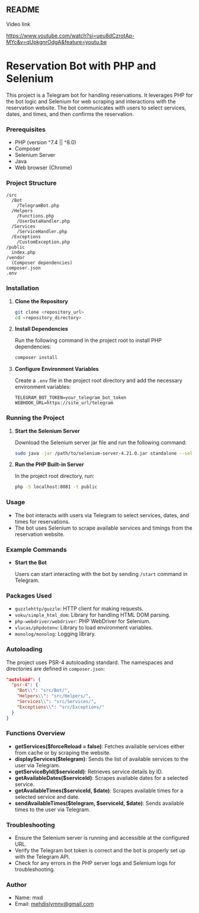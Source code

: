 ## README

Video link

https://www.youtube.com/watch?si=ueu8dCzrotAp-MYc&v=qUpkgnrOdgA&feature=youtu.be



# Reservation Bot with PHP and Selenium

This project is a Telegram bot for handling reservations. It leverages PHP for the bot logic and Selenium for web scraping and interactions with the reservation website. The bot communicates with users to select services, dates, and times, and then confirms the reservation.

### Prerequisites

- PHP (version ^7.4 || ^8.0)
- Composer
- Selenium Server
- Java
- Web browser (Chrome)

### Project Structure

```
/src
  /Bot
    /TelegramBot.php
  /Helpers
    /Functions.php
    /UserDataHandler.php
  /Services
    /ServiceHandler.php
  /Exceptions
    /CustomException.php
/public
  index.php
/vendor
  (Composer dependencies)
composer.json
.env
```

### Installation

1. **Clone the Repository**

   ```bash
   git clone <repository_url>
   cd <repository_directory>
   ```

2. **Install Dependencies**

   Run the following command in the project root to install PHP dependencies:

   ```bash
   composer install
   ```

3. **Configure Environment Variables**

   Create a `.env` file in the project root directory and add the necessary environment variables:

   ```
   TELEGRAM_BOT_TOKEN=your_telegram_bot_token
   WEBHOOK_URL=https://site_url/telegram
   ```

### Running the Project

1. **Start the Selenium Server**

   Download the Selenium server jar file and run the following command:

   ```bash
   sudo java -jar /path/to/selenium-server-4.21.0.jar standalone --selenium-manager true
   ```

2. **Run the PHP Built-in Server**

   In the project root directory, run:

   ```bash
   php -S localhost:8081 -t public
   ```

### Usage

- The bot interacts with users via Telegram to select services, dates, and times for reservations.
- The bot uses Selenium to scrape available services and timings from the reservation website.

### Example Commands

- **Start the Bot**

  Users can start interacting with the bot by sending `/start` command in Telegram.

### Packages Used

- `guzzlehttp/guzzle`: HTTP client for making requests.
- `voku/simple_html_dom`: Library for handling HTML DOM parsing.
- `php-webdriver/webdriver`: PHP WebDriver for Selenium.
- `vlucas/phpdotenv`: Library to load environment variables.
- `monolog/monolog`: Logging library.

### Autoloading

The project uses PSR-4 autoloading standard. The namespaces and directories are defined in `composer.json`:

```json
"autoload": {
  "psr-4": {
    "Bot\\": "src/Bot/",
    "Helpers\\": "src/Helpers/",
    "Services\\": "src/Services/",
    "Exceptions\\": "src/Exceptions/"
  }
}
```

### Functions Overview

- **getServices($forceReload = false)**: Fetches available services either from cache or by scraping the website.
- **displayServices($telegram)**: Sends the list of available services to the user via Telegram.
- **getServiceById($serviceId)**: Retrieves service details by ID.
- **getAvailableDates($serviceId)**: Scrapes available dates for a selected service.
- **getAvailableTimes($serviceId, $date)**: Scrapes available times for a selected service and date.
- **sendAvailableTimes($telegram, $serviceId, $date)**: Sends available times to the user via Telegram.

### Troubleshooting

- Ensure the Selenium server is running and accessible at the configured URL.
- Verify the Telegram bot token is correct and the bot is properly set up with the Telegram API.
- Check for any errors in the PHP server logs and Selenium logs for troubleshooting.

### Author

- Name: mxd
- Email: mehdislymnv@gmail.com

